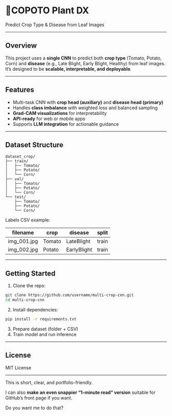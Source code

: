 # **🌱COPOTO Plant DX**

Predict Crop Type & Disease from Leaf Images

---

## **Overview**

This project uses a **single CNN** to predict both **crop type** (Tomato, Potato, Corn) and **disease** (e.g., Late Blight, Early Blight, Healthy) from leaf images. It’s designed to be **scalable, interpretable, and deployable**.

---

## **Features**

* Multi-task CNN with **crop head (auxiliary)** and **disease head (primary)**
* Handles **class imbalance** with weighted loss and balanced sampling
* **Grad-CAM visualizations** for interpretability
* **API-ready** for web or mobile apps
* Supports **LLM integration** for actionable guidance

---

## **Dataset Structure**

```
dataset_crop/
├── train/
│   ├── Tomato/
│   ├── Potato/
│   └── Corn/
├── val/
│   ├── Tomato/
│   ├── Potato/
│   └── Corn/
└── test/
    ├── Tomato/
    ├── Potato/
    └── Corn/
```

Labels CSV example:

| filename     | crop   | disease     | split |
| ------------ | ------ | ----------- | ----- |
| img\_001.jpg | Tomato | LateBlight  | train |
| img\_002.jpg | Potato | EarlyBlight | train |

---

## **Getting Started**

1. Clone the repo:

```bash
git clone https://github.com/username/multi-crop-cnn.git
cd multi-crop-cnn
```

2. Install dependencies:

```bash
pip install -r requirements.txt
```

3. Prepare dataset (folder + CSV)
4. Train model and run inference

---

## **License**

MIT License

---

This is short, clear, and portfolio-friendly.

I can also **make an even snappier “1-minute read” version** suitable for GitHub’s front page if you want.

Do you want me to do that?
